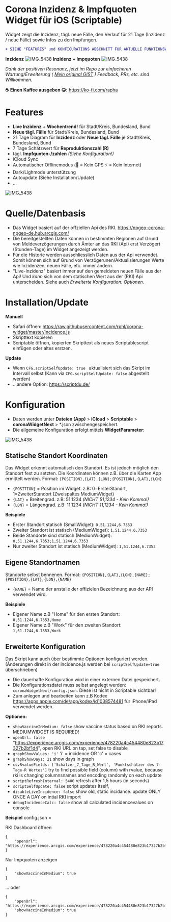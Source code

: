 # Corona Inzidenz & Impfquoten Widget für iOS (Scriptable)

Widget zeigt die Inzidenz, tägl. neue Fälle, den Verlauf für 21 Tage (Inzidenz / neue Fälle) sowie Infos zu den Impfungen.

```diff
+ SIEHE "FEATURES" und KONFIGURATIONS ABSCHNITT FÜR AKTUELLE FUNKTIONSWEISE-/UMFANG!
```

**Inzidenz**
![IMG_5438](https://raw.githubusercontent.com/rphl/corona-widget/master/screenshots/screenshot.jpg)
**Inzidenz + Impquoten**
![IMG_5438](https://raw.githubusercontent.com/rphl/corona-widget/master/screenshots/screenshot_vaccine.jpg)

_Dank der positiven Resonanz, jetzt im Repo zur einfacheren Wartung/Erweiterung ( [Mein original GIST](https://gist.github.com/rphl/0491c5f9cb345bf831248732374c4ef5) ) Feedback, PRs, etc. sind Willkommen._

**☕️ Einen Kaffee ausgeben 🙃:** https://ko-fi.com/rapha

# Features

* **Live Inzidenz** + **Wochentrend!** für Stadt/Kreis, Bundesland, Bund
* **Neue tägl. Fälle** für Stadt/Kreis, Bundesland, Bund
* 21 Tage Diagram für **Inzidenz** oder **Neue tägl. Fälle** je Stadt/Kreis, Bundesland, Bund
* 7 Tage Schätzwert für **Reproduktionszahl (R)**
* tägl. **Impfquoten-/zahlen** _(Siehe Konfiguration!)_
* iCloud Sync
* Automatischer Offlinemodus (📡 = Kein GPS ⚡️ = Kein Internet)
* Dark/Lighmode unterstützung
* Autoupdate (Siehe Installation/Update)
* ...

![IMG_5438](https://raw.githubusercontent.com/rphl/corona-widget/master/screenshots/info.jpg)


# Quelle/Datenbasis

* Das Widget basiert auf der offziellen Api des RKI. https://npgeo-corona-npgeo-de.hub.arcgis.com/
* Die bereitgestellten Daten können in bestimmten Regionen auf Grund von Meldeverzögerungen durch Ämter an das RKI (Api) erst Verzögert (Stunden-Tage) im Widget angezeigt werden.
* Für die Historie werden ausschliesslich Daten aus der Api verwendet. Somit können sich auf Grund von Verzögerunen/Aktualisierungen Werte wie Inzidenzen, neuen Fälle, etc. immer ändern.
* "Live-Inzidenz" basiert immer auf den gemeldeten neuen Fälle aus der Api! Und _kann_ sich von dem statischen Wert aus der (RKI) Api unterscheiden. Siehe auch _Erweiterte Konfiguration: Optionen_.


# Installation/Update

**Manuell**
* Safari öffnen: https://raw.githubusercontent.com/rphl/corona-widget/master/incidence.js
* Skripttext kopieren
* Scriptable öffnen, kopierten Skripttext als neues Scriptablescript einfügen oder altes erstzen.

**Update**
* Wenn `CFG.scriptSelfUpdate: true ` aktualisiert sich das Skript im Intervall selbst (Kann via `CFG.scriptSelfUpdate: false` abgestellt werden)
* ...andere Option: https://scriptdu.de/


# Konfiguration

* Daten werden unter **Dateien (App)** > **iCloud** > **Scriptable** > **coronaWidgetNext** > *.json zwischengespeichert.
* Die allgemeine Konfiguration erfolgt mittels **WidgetParameter**:

![IMG_5438](https://raw.githubusercontent.com/rphl/corona-widget/master/screenshots/widgetparameter.jpg)


## Statische Standort Koordinaten

Das Widget erkennt automatisch den Standort. Es ist jedoch möglich den Standort fest zu setzten. Die Koordinaten können z.B. über die Karten App ermittelt werden. Format: `{POSITION},{LAT},{LON};{POSITION},{LAT},{LON}`

* `{POSITION}` = Position im Widget. z.B: 0=ErsterStandrt, 1=ZweiterStandort (Zweispaltes MediumWidget)
* `{LAT}` = Breitengrad. z.B: 51.1234 _(NICHT 51,1234 - Kein Komma!)_
* `{LON}` = Längengrad. z.B: 11.1234 _(NICHT 11,1234 - Kein Komma!)_

**Beispiele**

* Erster Standort statisch (SmallWidget): `0,51.1244,6.7353`
* Zweiter Standort ist statisch (MediumWidget): `1,51.1244,6.7353`
* Beide Standorte sind statisch (MediumWidget): `0,51.1244,6.7353;1,51.1244,6.7353`
* Nur zweiter Standort ist statisch (MediumWidget): `1,51.1244,6.7353`
 

## Eigene Standortnamen

Standorte selbst bennenen. Format: `{POSITION},{LAT},{LON},{NAME};{POSITION},{LAT},{LON},{NAME}`

* `{NAME}` = Name der anstalle der offizielen Bezeichnung aus der API verwendet wird.

**Beispiele**

 * Eigener Name z.B "Home" für den ersten Standort: `0,51.1244,6.7353,Home`
 * Eigener Name z.B "Work" für den zweiten Standort: `1,51.1244,6.7353,Work`

## Erweiterte Konfiguration

Das Skript kann auch über bestimmte Optionen konfiguriert werden. (Änderungen direkt in der incidence.js werden bei `scriptSelfUpdate=true` überschrieben)

* Die dauerhafte Konfiguration wird in einer externen Datei gespeichert.
* Die Konfigurationsdatei muss selbst angelegt werden: `coronaWidgetNext/config.json`. Diese ist nicht in Scriptable sichtbar!
* Zum anlegen und bearbeiten kann z.B Kodex https://apps.apple.com/de/app/kodex/id1038574481 für iPhone/iPad verwendet werden.

**Optionen:**

* `showVaccineInMedium: false` show vaccine status based on RKI reports. MEDIUMWIDGET IS REQUIRED!
* `openUrl: false` "https://experience.arcgis.com/experience/478220a4c454480e823b17327b2bf1d4", open RKI URL on tap, set false to disable
* `graphShowValues: 'i'` 'i' = incidence OR 'c' = cases
* `graphShowDays: 21` show days in graph
* `csvRvalueFields: ['Schätzer_7_Tage_R_Wert', 'Punktschätzer des 7-Tage-R Wertes']` try to find possible field (column) with rvalue, because rki is changing columnsnames and encoding randomly on each update
* `scriptRefreshInterval: 5400` refresh after 1,5 hours (in seconds)
* `scriptSelfUpdate: false` script updates itself,
* `disableLiveIncidence: false` show old, static incidance. update ONLY ONCE A DAY on intial RKI import
* `debugIncidenceCalc: false` show all calculated incidencevalues on console


**Beispiel** config.json =

RKI Dashboard öffnen
```
{
    "openUrl": "https://experience.arcgis.com/experience/478220a4c454480e823b17327b2bf1d4",
}
```

Nur Impquoten anzeigen
```
{
    "showVaccineInMedium": true
}
```

... oder
```
{
    "openUrl": "https://experience.arcgis.com/experience/478220a4c454480e823b17327b2bf1d4",
    "showVaccineInMedium": true
}
```
